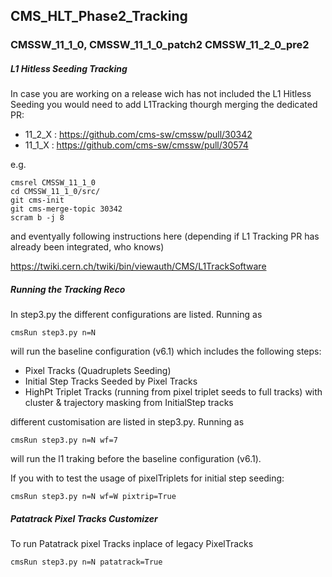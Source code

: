 ## CMS_HLT_Phase2_Tracking 

### CMSSW_11_1_0, CMSSW_11_1_0_patch2 CMSSW_11_2_0_pre2

##### L1 Hitless Seeding Tracking 
In case you are working on a release wich has not included the L1 Hitless Seeding you would need to add L1Tracking thourgh merging the dedicated PR:

- 11_2_X : https://github.com/cms-sw/cmssw/pull/30342 
- 11_1_X : https://github.com/cms-sw/cmssw/pull/30574

e.g.
```
cmsrel CMSSW_11_1_0
cd CMSSW_11_1_0/src/
git cms-init
git cms-merge-topic 30342
scram b -j 8
```

and eventyally following instructions here (depending if L1 Tracking PR has already been integrated, who knows)

https://twiki.cern.ch/twiki/bin/viewauth/CMS/L1TrackSoftware

##### Running the Tracking Reco

In step3.py the different configurations are listed. Running as

```cmsRun step3.py n=N```

will run the baseline configuration (v6.1) which includes the following steps:

- Pixel Tracks (Quadruplets Seeding)
- Initial Step Tracks Seeded by Pixel Tracks
- HighPt Triplet Tracks (running from pixel triplet seeds to full tracks) with cluster & trajectory masking from InitialStep tracks

different customisation are listed in step3.py. Running as

```cmsRun step3.py n=N wf=7```

will run the l1 traking before the baseline configuration (v6.1).

If you with to test the usage of pixelTriplets for initial step seeding:

```cmsRun step3.py n=N wf=W pixtrip=True```

##### Patatrack Pixel Tracks Customizer

To run Patatrack pixel Tracks inplace of legacy PixelTracks

```cmsRun step3.py n=N patatrack=True```

